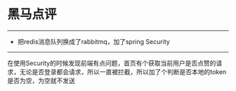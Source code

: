 # 黑马点评
---
* 把redis消息队列换成了rabbitmq，加了spring Security
---
在使用Security的时候发现前端有点问题，首页有个获取当前用户是否点赞的请求，无论是否登录都会请求，所以一直被拦截，所以加了个判断是否本地的token是否为空，为空就不发送
